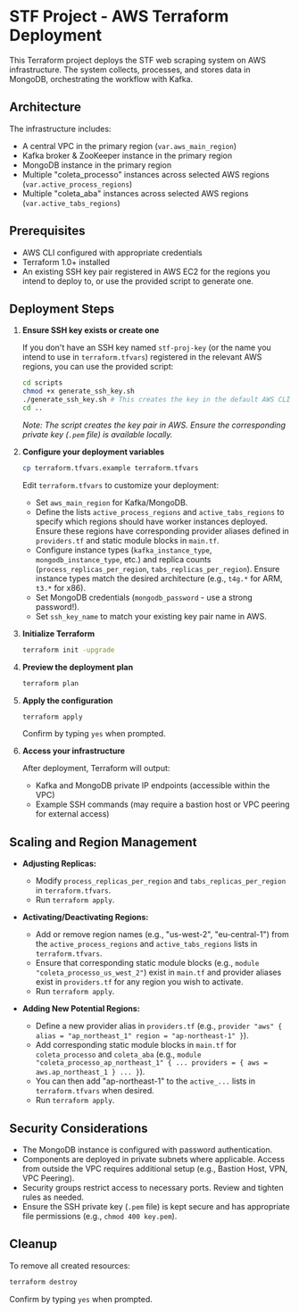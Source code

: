 # STF Project - AWS Terraform Deployment

This Terraform project deploys the STF web scraping system on AWS infrastructure. The system collects, processes, and stores data in MongoDB, orchestrating the workflow with Kafka.

## Architecture

The infrastructure includes:
- A central VPC in the primary region (`var.aws_main_region`)
- Kafka broker & ZooKeeper instance in the primary region
- MongoDB instance in the primary region
- Multiple "coleta_processo" instances across selected AWS regions (`var.active_process_regions`)
- Multiple "coleta_aba" instances across selected AWS regions (`var.active_tabs_regions`)

## Prerequisites

- AWS CLI configured with appropriate credentials
- Terraform 1.0+ installed
- An existing SSH key pair registered in AWS EC2 for the regions you intend to deploy to, or use the provided script to generate one.

## Deployment Steps

1. **Ensure SSH key exists or create one**

   If you don't have an SSH key named `stf-proj-key` (or the name you intend to use in `terraform.tfvars`) registered in the relevant AWS regions, you can use the provided script:
   ```bash
   cd scripts
   chmod +x generate_ssh_key.sh
   ./generate_ssh_key.sh # This creates the key in the default AWS CLI region
   cd ..
   ```
   *Note: The script creates the key pair in AWS. Ensure the corresponding private key (`.pem` file) is available locally.*

2. **Configure your deployment variables**

   ```bash
   cp terraform.tfvars.example terraform.tfvars
   ```

   Edit `terraform.tfvars` to customize your deployment:
   - Set `aws_main_region` for Kafka/MongoDB.
   - Define the lists `active_process_regions` and `active_tabs_regions` to specify which regions should have worker instances deployed. Ensure these regions have corresponding provider aliases defined in `providers.tf` and static module blocks in `main.tf`.
   - Configure instance types (`kafka_instance_type`, `mongodb_instance_type`, etc.) and replica counts (`process_replicas_per_region`, `tabs_replicas_per_region`). Ensure instance types match the desired architecture (e.g., `t4g.*` for ARM, `t3.*` for x86).
   - Set MongoDB credentials (`mongodb_password` - use a strong password!).
   - Set `ssh_key_name` to match your existing key pair name in AWS.

3. **Initialize Terraform**

   ```bash
   terraform init -upgrade
   ```

4. **Preview the deployment plan**

   ```bash
   terraform plan
   ```

5. **Apply the configuration**

   ```bash
   terraform apply
   ```

   Confirm by typing `yes` when prompted.

6. **Access your infrastructure**

   After deployment, Terraform will output:
   - Kafka and MongoDB private IP endpoints (accessible within the VPC)
   - Example SSH commands (may require a bastion host or VPC peering for external access)

## Scaling and Region Management

- **Adjusting Replicas:**
  - Modify `process_replicas_per_region` and `tabs_replicas_per_region` in `terraform.tfvars`.
  - Run `terraform apply`.

- **Activating/Deactivating Regions:**
  - Add or remove region names (e.g., "us-west-2", "eu-central-1") from the `active_process_regions` and `active_tabs_regions` lists in `terraform.tfvars`.
  - Ensure that corresponding static module blocks (e.g., `module "coleta_processo_us_west_2"`) exist in `main.tf` and provider aliases exist in `providers.tf` for any region you wish to activate.
  - Run `terraform apply`.

- **Adding New Potential Regions:**
  - Define a new provider alias in `providers.tf` (e.g., `provider "aws" { alias = "ap_northeast_1" region = "ap-northeast-1" }`).
  - Add corresponding static module blocks in `main.tf` for `coleta_processo` and `coleta_aba` (e.g., `module "coleta_processo_ap_northeast_1" { ... providers = { aws = aws.ap_northeast_1 } ... }`).
  - You can then add "ap-northeast-1" to the `active_...` lists in `terraform.tfvars` when desired.
  - Run `terraform apply`.

## Security Considerations

- The MongoDB instance is configured with password authentication.
- Components are deployed in private subnets where applicable. Access from outside the VPC requires additional setup (e.g., Bastion Host, VPN, VPC Peering).
- Security groups restrict access to necessary ports. Review and tighten rules as needed.
- Ensure the SSH private key (`.pem` file) is kept secure and has appropriate file permissions (e.g., `chmod 400 key.pem`).

## Cleanup

To remove all created resources:

```bash
terraform destroy
```

Confirm by typing `yes` when prompted.

